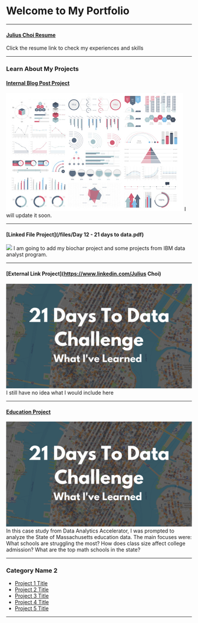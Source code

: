 # Welcome to My Portfolio

---

#### [Julius Choi Resume](/files/resume.pdf)
Click the resume link to check my experiences and skills

---
### Learn About My Projects

#### [Internal Blog Post Project](/bank)
<img src="images/dummy_thumbnail.jpg?raw=true"/>
I will update it soon. 

---
#### [Linked File Project](/files/Day 12 - 21 days to data.pdf)
<img src="images/Julius Choi.png?raw=true"/>
I am going to add my biochar project and some projects from IBM data analyst program.  

---
#### [External Link Project](https://www.linkedin.com/Julius Choi)
[<img src="images/21 Days To Data Challenge What I've Learned Cover.png?raw=true"/>](https://www.linkedin.com/in/JuliusChoi)
I still have no idea what I would include here


---
#### [Education Project](https://www.linkedin.com/pulse/massachusetts-education-analysis-samantha-paul/)
[<img src="images/21 Days To Data Challenge What I've Learned Cover.png?raw=true"/>](https://www.linkedin.com/pulse/what-i-learned-21-days-data-avery-smith)
In this case study from Data Analytics Accelerator, I was prompted to analyze the State of Massachusetts education data. The main focuses were:
What schools are struggling the most?
How does class size affect college admission?
What are the top math schools in the state? 

---

### Category Name 2

- [Project 1 Title](http://example.com/)
- [Project 2 Title](http://example.com/)
- [Project 3 Title](http://example.com/)
- [Project 4 Title](http://example.com/)
- [Project 5 Title](http://example.com/)

---




